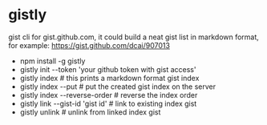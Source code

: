 # gistly

gist cli for gist.github.com, it could build a neat gist list in markdown format, for example: https://gist.github.com/dcai/907013

- npm install -g gistly
- gistly init --token 'your github token with gist access'
- gistly index # this prints a markdown format gist index
- gistly index --put # put the created gist index on the server
- gistly index --reverse-order # reverse the index order
- gistly link --gist-id 'gist id' # link to existing index gist
- gistly unlink # unlink from linked index gist
